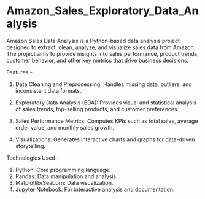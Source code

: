 # Amazon_Sales_Exploratory_Data_Analysis

Amazon Sales Data Analysis is a Python-based data analysis project designed to extract, clean, analyze, and visualize sales data from Amazon. The project aims to provide insights into sales performance, product trends, customer behavior, and other key metrics that drive business decisions.

Features -

1. Data Cleaning and Preprocessing: Handles missing data, outliers, and inconsistent data formats.

2. Exploratory Data Analysis (EDA): Provides visual and statistical analysis of sales trends, top-selling products, and customer preferences.

3. Sales Performance Metrics: Computes KPIs such as total sales, average order value, and monthly sales growth.

4. Visualizations: Generates interactive charts and graphs for data-driven storytelling.

Technologies Used -

1. Python: Core programming language.
2. Pandas: Data manipulation and analysis.
3. Matplotlib/Seaborn: Data visualization.
4. Jupyter Notebook: For interactive analysis and documentation.

